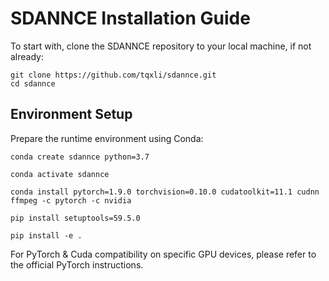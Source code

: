 # SDANNCE Installation Guide
To start with, clone the SDANNCE repository to your local machine, if not already:
```
git clone https://github.com/tqxli/sdannce.git
cd sdannce
```

## Environment Setup
Prepare the runtime environment using Conda:
```
conda create sdannce python=3.7

conda activate sdannce

conda install pytorch=1.9.0 torchvision=0.10.0 cudatoolkit=11.1 cudnn ffmpeg -c pytorch -c nvidia

pip install setuptools=59.5.0

pip install -e .
```
For PyTorch & Cuda compatibility on specific GPU devices, please refer to the official PyTorch instructions.